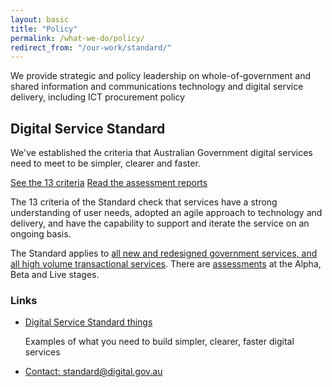 ```yaml
---
layout: basic
title: "Policy"
permalink: /what-we-do/policy/
redirect_from: "/our-work/standard/"
---
```

<p class="lede">
We provide strategic and policy leadership on whole-of-government and shared information and communications technology and digital service delivery, including ICT procurement policy
</p>


## Digital Service Standard

<p class="lede">
   We've established the criteria that Australian Government digital services need to meet to be simpler, clearer and faster.
</p>

<a href="{{ site.baseurl }}/standard/" class="big-button">See the 13 criteria</a>
<a href="{{ site.baseurl }}/standard/assessments/">Read the assessment reports</a>


<p>
The 13 criteria of the Standard check that services have a strong understanding of user needs, adopted an agile approach to technology and delivery, and have the capability to support and iterate the service on an ongoing basis.
</p>

<p>
The Standard applies to <a href="{{ site.baseurl }}/standard/scope-of-standard/">all new and redesigned government services, and all high volume transactional services</a>.
There are <a href="{{ site.baseurl }}/standard/meeting-standard/">assessments</a> at the Alpha, Beta and Live stages.
</p>

### Links

<ul class="list-small">
    <li>
        <a href="https://digitalservicestandardaus.tumblr.com/">Digital Service Standard things</a>
        <p>Examples of what you need to build simpler, clearer, faster digital services</p>
    </li>
    <li>
        <a href="mailto:standard@digital.gov.au">Contact: standard@digital.gov.au</a>
    </li>
</ul>

